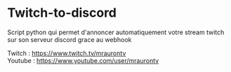 # Twitch-to-discord

Script python qui permet d'annoncer automatiquement votre stream twitch sur son serveur discord grace au webhook

Twitch : https://www.twitch.tv/mraurontv   
Youtube : https://www.youtube.com/user/mraurontv
